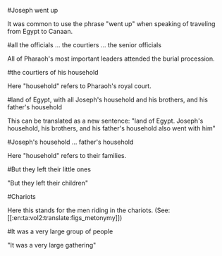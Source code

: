 #Joseph went up

It was common to use the phrase "went up" when speaking of traveling from Egypt to Canaan.

#all the officials ... the courtiers ... the senior officials

All of Pharaoh's most important leaders attended the burial procession.

#the courtiers of his household

Here "household" refers to Pharaoh's royal court.

#land of Egypt, with all Joseph's household and his brothers, and his father's household

This can be translated as a new sentence: "land of Egypt. Joseph's household, his brothers, and his father's household also went with him"

#Joseph's household ... father's household

Here "household" refers to their families.

#But they left their little ones

"But they left their children"

#Chariots

Here this stands for the men riding in the chariots. (See: [[:en:ta:vol2:translate:figs_metonymy]])

#It was a very large group of people

"It was a very large gathering"